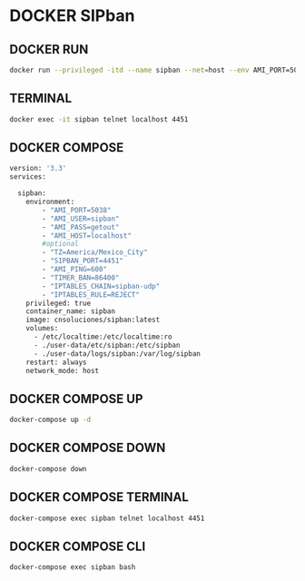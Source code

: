 # DOCKER SIPban

## DOCKER RUN
```bash
docker run --privileged -itd --name sipban --net=host --env AMI_PORT=5038 --env AMI_USER=sipban --env AMI_PASS=getout --env AMI_HOST=localhost cnsoluciones/sipban
```

## TERMINAL
```bash
docker exec -it sipban telnet localhost 4451
```

## DOCKER COMPOSE

```bash
version: '3.3'
services:

  sipban:
    environment:
        - "AMI_PORT=5038"
        - "AMI_USER=sipban"
        - "AMI_PASS=getout"
        - "AMI_HOST=localhost"
        #optional
        - "TZ=America/Mexico_City"
        - "SIPBAN_PORT=4451"
        - "AMI_PING=600"
        - "TIMER_BAN=86400"
        - "IPTABLES_CHAIN=sipban-udp"
        - "IPTABLES_RULE=REJECT"
    privileged: true
    container_name: sipban
    image: cnsoluciones/sipban:latest
    volumes:
      - /etc/localtime:/etc/localtime:ro
      - ./user-data/etc/sipban:/etc/sipban
      - ./user-data/logs/sipban:/var/log/sipban
    restart: always
    network_mode: host
```

## DOCKER COMPOSE UP
```bash
docker-compose up -d
```

## DOCKER COMPOSE DOWN
```bash
docker-compose down
```

## DOCKER COMPOSE TERMINAL
```bash
docker-compose exec sipban telnet localhost 4451
```

## DOCKER COMPOSE CLI
```bash
docker-compose exec sipban bash
```

